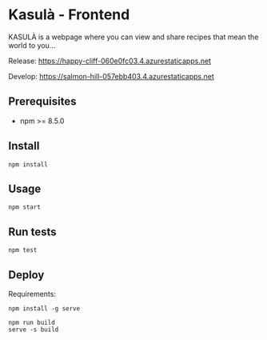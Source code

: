 # Kasulà - Frontend
  
KASULÀ is a webpage where you can view and share recipes that mean the world to you...

Release: https://happy-cliff-060e0fc03.4.azurestaticapps.net

Develop: https://salmon-hill-057ebb403.4.azurestaticapps.net

## Prerequisites
- npm >= 8.5.0

## Install
```
npm install
```

## Usage
```
npm start
```

## Run tests
```
npm test
```

## Deploy

Requirements:
```
npm install -g serve
```

```
npm run build
serve -s build
```

